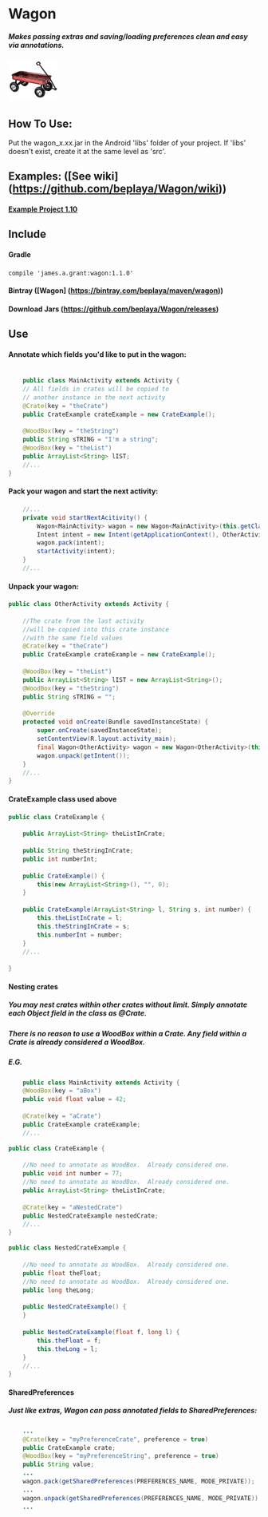 # Wagon

##### Makes passing extras and saving/loading preferences clean and easy via annotations.

![](https://raw.githubusercontent.com/beplaya/Wagon/master/wagon_100.png)
## How To Use:
Put the wagon_x.xx.jar in the Android 'libs' folder of your project.  If 'libs' doesn't exist, create it at the same level as 'src'.

## Examples: ([See wiki] (https://github.com/beplaya/Wagon/wiki))

#### [Example Project 1.10](https://github.com/beplaya/GremlinDesigner)

## Include

#### Gradle
```compile 'james.a.grant:wagon:1.1.0'```

#### Bintray ([Wagon] (https://bintray.com/beplaya/maven/wagon))
#### Download Jars (https://github.com/beplaya/Wagon/releases)

## Use

#### Annotate which fields you'd like to put in the wagon:
```Java

  	public class MainActivity extends Activity {
	// All fields in crates will be copied to
	// another instance in the next activity
	@Crate(key = "theCrate")
	public CrateExample crateExample = new CrateExample();
	
	@WoodBox(key = "theString")
	public String sTRING = "I'm a string";
	@WoodBox(key = "theList")
	public ArrayList<String> lIST;
	//...
}
```
#### Pack your wagon and start the next activity:
```Java
	//...
	private void startNextAcitivity() {
		Wagon<MainActivity> wagon = new Wagon<MainActivity>(this.getClass(), this);//this==MainActivity
		Intent intent = new Intent(getApplicationContext(), OtherActivity.class);
		wagon.pack(intent);
		startActivity(intent);
	}
	//...
```
#### Unpack your wagon:
```Java
public class OtherActivity extends Activity {

	//The crate from the last activity
	//will be copied into this crate instance
	//with the same field values
	@Crate(key = "theCrate")
	public CrateExample crateExample = new CrateExample();

	@WoodBox(key = "theList")
	public ArrayList<String> lIST = new ArrayList<String>();
	@WoodBox(key = "theString")
	public String sTRING = "";

	@Override
	protected void onCreate(Bundle savedInstanceState) {
		super.onCreate(savedInstanceState);
		setContentView(R.layout.activity_main);
		final Wagon<OtherActivity> wagon = new Wagon<OtherActivity>(this.getClass(), this);
		wagon.unpack(getIntent());
	}
	//...
}
```

#### CrateExample class used above
```Java
public class CrateExample {

	public ArrayList<String> theListInCrate;

	public String theStringInCrate;
	public int numberInt;

	public CrateExample() {
		this(new ArrayList<String>(), "", 0);
	}

	public CrateExample(ArrayList<String> l, String s, int number) {
		this.theListInCrate = l;
		this.theStringInCrate = s;
		this.numberInt = number;
	}
	//...

}
```

#### Nesting crates
##### You may nest crates within other crates without limit.  Simply annotate each Object field in the class as @Crate.
##### There is no reason to use a WoodBox within a Crate.  Any field within a Crate is already considered a WoodBox.
##### E.G.
```Java
	public class MainActivity extends Activity {
	@WoodBox(key = "aBox")
	public void float value = 42;

	@Crate(key = "aCrate")
	public CrateExample crateExample;
	//...
```
```java
public class CrateExample {

	//No need to annotate as WoodBox.  Already considered one.
	public void int number = 77;
	//No need to annotate as WoodBox.  Already considered one.
	public ArrayList<String> theListInCrate;

	@Crate(key = "aNestedCrate")
	public NestedCrateExample nestedCrate;
	//...
}
```
```Java
public class NestedCrateExample {

	//No need to annotate as WoodBox.  Already considered one.
	public float theFloat;
	//No need to annotate as WoodBox.  Already considered one.
	public long theLong;

	public NestedCrateExample() {
	}

	public NestedCrateExample(float f, long l) {
		this.theFloat = f;
		this.theLong = l;
	}
	//...
}
```

#### SharedPreferences 
##### Just like extras, Wagon can pass annotated fields to SharedPreferences:
```Java
	...
	@Crate(key = "myPreferenceCrate", preference = true)
	public CrateExample crate;
	@WoodBox(key = "myPreferenceString", preference = true)
	public String value;
	...
	wagon.pack(getSharedPreferences(PREFERENCES_NAME, MODE_PRIVATE));
	...
	wagon.unpack(getSharedPreferences(PREFERENCES_NAME, MODE_PRIVATE));
	...
```
